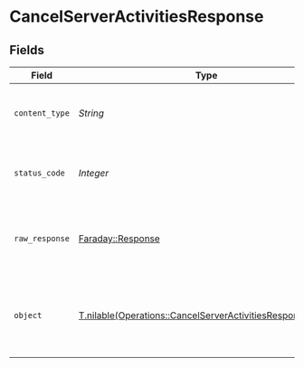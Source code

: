 # CancelServerActivitiesResponse


## Fields

| Field                                                                                                                      | Type                                                                                                                       | Required                                                                                                                   | Description                                                                                                                |
| -------------------------------------------------------------------------------------------------------------------------- | -------------------------------------------------------------------------------------------------------------------------- | -------------------------------------------------------------------------------------------------------------------------- | -------------------------------------------------------------------------------------------------------------------------- |
| `content_type`                                                                                                             | *String*                                                                                                                   | :heavy_check_mark:                                                                                                         | HTTP response content type for this operation                                                                              |
| `status_code`                                                                                                              | *Integer*                                                                                                                  | :heavy_check_mark:                                                                                                         | HTTP response status code for this operation                                                                               |
| `raw_response`                                                                                                             | [Faraday::Response](https://www.rubydoc.info/gems/faraday/Faraday/Response)                                                | :heavy_check_mark:                                                                                                         | Raw HTTP response; suitable for custom response parsing                                                                    |
| `object`                                                                                                                   | [T.nilable(Operations::CancelServerActivitiesResponseBody)](../../models/operations/cancelserveractivitiesresponsebody.md) | :heavy_minus_sign:                                                                                                         | Unauthorized - Returned if the X-Plex-Token is missing from the header or query.                                           |